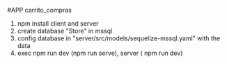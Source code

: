 #APP carrito_compras

1. npm install client and server 
2. create database "Store" in mssql
3. config database in "server/src/models/sequelize-mssql.yaml" with the data
4. exec npm run dev (npm run serve), server ( npm run dev)
